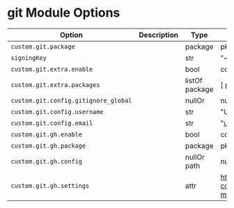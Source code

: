 # git Module Options

| Option | Description | Type | Default |
|--------|-------------|------|---------|
| `custom.git.package` |  | package | pkgs.git |
| `signingKey` |  | str | "~/.ssh/id_ed25519.pub" |
| `custom.git.extra.enable` |  | bool | config.custom.git.enable |
| `custom.git.extra.packages` |  | listOf package | [ pkgs.act pkgs.delta pkgs.gitleaks pkgs.colordiff ] |
| `custom.git.config.gitignore_global` |  | nullOr | null |
| `custom.git.config.username` |  | str | "User Name" |
| `custom.git.config.email` |  | str | "user@email.tld" |
| `custom.git.gh.enable` |  | bool | config.custom.git.enable |
| `custom.git.gh.package` |  | package | pkgs.gh |
| `custom.git.gh.config` |  | nullOr path| null |
| `custom.git.gh.settings` |  | attr | <https://github.com/mbovo/nix-configs/blob/51ad19f80176415dfc43fd10d279d68c09fa568d/modules/home-manager/git/git.nix#L69> |
